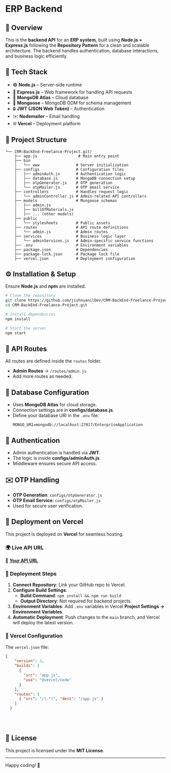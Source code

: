 # ERP Backend

## 📌 Overview
This is the **backend API** for an **ERP system**, built using **Node.js + Express.js** following the **Repository Pattern** for a clean and scalable architecture. The backend handles authentication, database interactions, and business logic efficiently.

## 🚀 Tech Stack
- 🟢 **Node.js** – Server-side runtime
- 🚀 **Express.js** – Web framework for handling API requests
- 🍃 **MongoDB Atlas** – Cloud database
- 🔄 **Mongoose** – MongoDB ODM for schema management
- 🔒 **JWT (JSON Web Token)** – Authentication
- ✉️ **Nodemailer** – Email handling
- 🌐 **Vercel** – Deployment platform

## 📁 Project Structure
```
└── CRM-BackEnd-Freelance-Project.git/
    ├── app.js                  # Main entry point
    ├── bin
    │   └── www                # Server initialization
    ├── configs                # Configuration files
    │   ├── adminAuth.js       # Authentication logic
    │   ├── database.js        # MongoDB connection setup
    │   ├── otpGenerator.js    # OTP generation
    │   └── otpMailer.js       # OTP email service
    ├── controllers            # Handles request logic
    │   └── adminController.js # Admin-related API controllers
    ├── models                 # Mongoose schemas
    │   ├── admin.js
    │   ├── billOfMaterials.js
    │   ├── ... (other models)
    ├── public
    │   └── stylesheets        # Public assets
    ├── routes                 # API route definitions
    │   └── admin.js           # Admin routes
    ├── services               # Business logic layer
    │   └── adminServices.js   # Admin-specific service functions
    ├── .env                   # Environment variables
    ├── package.json           # Dependencies
    ├── package-lock.json      # Package lock file
    ├── vercel.json            # Deployment configuration
```

## ⚙️ Installation & Setup

Ensure **Node.js** and **npm** are installed.

```bash
# Clone the repository
git clone https://github.com/jishnuanilDev/CRM-BackEnd-Freelance-Project.git
cd CRM-BackEnd-Freelance-Project.git

# Install dependencies
npm install

# Start the server
npm start
```

## 📜 API Routes
All routes are defined inside the `routes` folder.
- **Admin Routes** → `/routes/admin.js`
- Add more routes as needed.

## 🔗 Database Configuration
- Uses **MongoDB Atlas** for cloud storage.
- Connection settings are in **configs/database.js**.
- Define your database URI in the `.env` file:
  ```env
  MONGO_URI=mongodb://localhost:27017/EnterpriseApplication
  ```

## 🔐 Authentication
- Admin authentication is handled via **JWT**.
- The logic is inside **configs/adminAuth.js**.
- Middleware ensures secure API access.

## ✉️ OTP Handling
- **OTP Generation**: `configs/otpGenerator.js`
- **OTP Email Service**: `configs/otpMailer.js`
- Used for secure user verification.

## 🚀 Deployment on Vercel
This project is deployed on **Vercel** for seamless hosting.

### 🌍 Live API URL
🔗 **[Your API URL](https://fts-gamma.vercel.app/)**

### 📌 Deployment Steps
1. **Connect Repository**: Link your GitHub repo to Vercel.
2. **Configure Build Settings**:
   - **Build Command**: `npm install && npm run build`
   - **Output Directory**: Not required for backend projects.
3. **Environment Variables**: Add `.env` variables in Vercel **Project Settings → Environment Variables**.
4. **Automatic Deployment**: Push changes to the `main` branch, and Vercel will deploy the latest version.

### 🔧 Vercel Configuration
The `vercel.json` file:
```json
{
    "version": 2,
    "builds": [
      {
        "src": "app.js",   
        "use": "@vercel/node"
      }
    ],
    "routes": [
      { "src": "/(.*)", "dest": "/app.js" }  
    ]
  }
  

  
```

## 🔗 License
This project is licensed under the **MIT License**.

---
Happy coding! 🚀


